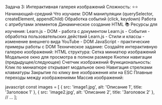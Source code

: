 Задача 3: Интерактивная галерея изображений
Сложность: ⭐⭐ Начинающий-средний
Что изучаем:
DOM манипуляции (querySelector, createElement, appendChild)
Обработка событий (click, keydown)
Работа с атрибутами элементов
Динамическое создание HTML
📚 Ресурсы для изучения:
Learn.js - DOM - работа с документом
Learn.js - События - обработка пользовательских действий
Learn.js - Стили и классы - изменение внешнего вида
YouTube - DOM JavaScript - практические примеры работы с DOM
Техническое задание:
Создайте интерактивную галерею изображений:
HTML структура:
Сетка миниатюр изображений
Модальное окно для просмотра в полном размере
Кнопки навигации (предыдущее/следующее)
Счетчик изображений
Функциональность:
Клик по миниатюре открывает модальное окно
Навигация стрелками клавиатуры
Закрытие по клику вне изображения или на ESC
Плавные переходы между изображениями
Массив изображений:


javascript
const images = [
  { src: 'image1.jpg', alt: 'Описание 1', title: 'Заголовок 1' },
  { src: 'image2.jpg', alt: 'Описание 2', title: 'Заголовок 2' },
// ...
];
